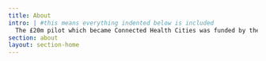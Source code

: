 ```yaml
---
title: About
intro: | #this means everything indented below is included
  The £20m pilot which became Connected Health Cities was funded by the Department of Health in 2015. It recognised the potential value of health data, with appropriate care system and citizen engagement, to both drive improvement in the provision of care and to create an economic asset across the North that was understood and supported by citizens.
section: about
layout: section-home
---
```

